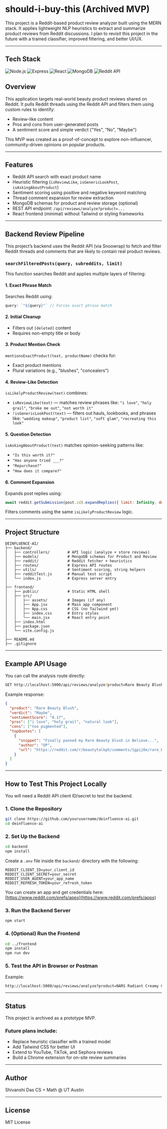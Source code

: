 # should-i-buy-this (Archived MVP)

This project is a Reddit-based product review analyzer built using the MERN stack. It applies lightweight NLP heuristics to extract and summarize product reviews from Reddit discussions.
I plan to revisit this project in the future with a trained classifier, improved filtering, and better UI/UX.

---
## Tech Stack

![Node.js](https://img.shields.io/badge/Node.js-339933?style=for-the-badge&logo=nodedotjs&logoColor=white)
![Express](https://img.shields.io/badge/Express.js-000000?style=for-the-badge&logo=express&logoColor=white)
![React](https://img.shields.io/badge/React-20232A?style=for-the-badge&logo=react&logoColor=61DAFB)
![MongoDB](https://img.shields.io/badge/MongoDB-4EA94B?style=for-the-badge&logo=mongodb&logoColor=white)
![Reddit API](https://img.shields.io/badge/Reddit-FF4500?style=for-the-badge&logo=reddit&logoColor=white)

## Overview

This application targets real-world beauty product reviews shared on Reddit. It pulls Reddit threads using the Reddit API and filters them using custom rules to identify:

* Review-like content
* Pros and cons from user-generated posts
* A sentiment score and simple verdict ("Yes", "No", "Maybe")

This MVP was created as a proof-of-concept to explore non-influencer, community-driven opinions on popular products.

---

## Features

* Reddit API search with exact product name
* Heuristic filtering (`isReviewLike`, `isGenericLookPost`, `isAskingAboutProduct`)
* Sentiment scoring using positive and negative keyword matching
* Thread comment expansion for review extraction
* MongoDB schemas for product and review storage (optional)
* REST API endpoint: `/api/reviews/analyze?product=...`
* React frontend (minimal) without Tailwind or styling frameworks

---

## Backend Review Pipeline

This project’s backend uses the Reddit API (via Snoowrap) to fetch and filter Reddit threads and comments that are likely to contain real product reviews.

### `searchFilteredPosts(query, subreddits, limit)`

This function searches Reddit and applies multiple layers of filtering:

#### 1. Exact Phrase Match

Searches Reddit using:

```js
query: `"${query}"` // Forces exact phrase match
```

#### 2. Initial Cleanup

* Filters out `[deleted]` content
* Requires non-empty title or body

#### 3. Product Mention Check

`mentionsExactProduct(text, productName)` checks for:

* Exact product mentions
* Plural variations (e.g., "blushes", "concealers")

#### 4. Review-Like Detection

`isLikelyProductReview(text)` combines:

* `isReviewLike(text)` — matches review phrases like:
  `"i love"`, `"holy grail"`, `"broke me out"`, `"not worth it"`
* `!isGenericLookPost(text)` — filters out hauls, lookbooks, and phrases like:
  `"wedding makeup"`, `"product list"`, `"soft glam"`, `"recreating this look"`

#### 5. Question Detection

`isAskingAboutProduct(text)` matches opinion-seeking patterns like:

* `"Is this worth it?"`
* `"Has anyone tried ___?"`
* `"Repurchase?"`
* `"How does it compare?"`

#### 6. Comment Expansion

Expands post replies using:

```js
await reddit.getSubmission(post.id).expandReplies({ limit: Infinity, depth: 2 });
```

Filters comments using the same `isLikelyProductReview` logic.

---

## Project Structure

```
DEINFLUENCE-AI/
├── backend/
│   ├── controllers/        # API logic (analyze + store reviews)
│   ├── models/             # MongoDB schemas for Product and Review
│   ├── reddit/             # Reddit fetcher + heuristics
│   ├── routes/             # Express API routes
│   ├── utils/              # Sentiment scoring, string helpers
│   ├── redditTest.js       # Manual test script
│   └── index.js            # Express server entry
│
├── frontend/
│   ├── public/             # Static HTML shell
│   ├── src/
│   │   ├── assets/         # Images (if any)
│   │   ├── App.jsx         # Main app component
│   │   ├── App.css         # CSS (no Tailwind yet)
│   │   ├── index.css       # Entry styles
│   │   └── main.jsx        # React entry point
│   ├── index.html
│   ├── package.json
│   └── vite.config.js
│
├── README.md
├── .gitignore
```

---

## Example API Usage

You can call the analysis route directly:

```bash
GET http://localhost:5000/api/reviews/analyze?product=Rare Beauty Blush
```

Example response:

```json
{
  "product": "Rare Beauty Blush",
  "verdict": "Maybe",
  "sentimentScore": "0.17",
  "pros": ["i love", "holy grail", "natural look"],
  "cons": ["too pigmented"],
  "topQuotes": [
    {
      "snippet": "Finally panned my Rare Beauty blush in Believe...",
      "author": "OP",
      "url": "https://reddit.com/r/beautytalkph/comments/1gpij0e/rare_beauty_pan/"
    }
  ]
}
```

---

## How to Test This Project Locally

You will need a Reddit API client ID/secret to test the backend.

### 1. Clone the Repository

```bash
git clone https://github.com/yourusername/deinfluence-ai.git
cd deinfluence-ai
```

### 2. Set Up the Backend

```bash
cd backend
npm install
```

Create a `.env` file inside the `backend/` directory with the following:

```env
REDDIT_CLIENT_ID=your_client_id
REDDIT_CLIENT_SECRET=your_secret
REDDIT_USER_AGENT=your_app_name
REDDIT_REFRESH_TOKEN=your_refresh_token
```

You can create an app and get credentials here:
[https://www.reddit.com/prefs/apps](https://www.reddit.com/prefs/apps)

### 3. Run the Backend Server

```bash
npm start
```

### 4. (Optional) Run the Frontend

```bash
cd ../frontend
npm install
npm run dev
```

### 5. Test the API in Browser or Postman

Example:

```bash
http://localhost:5000/api/reviews/analyze?product=NARS Radiant Creamy Concealer
```

---

## Status

This project is archived as a prototype MVP.

### Future plans include:

* Replace heuristic classifier with a trained model
* Add Tailwind CSS for better UI
* Extend to YouTube, TikTok, and Sephora reviews
* Build a Chrome extension for on-site review summaries

---

## Author

Shivanshi Das
CS + Math @ UT Austin

---

## License

MIT License


